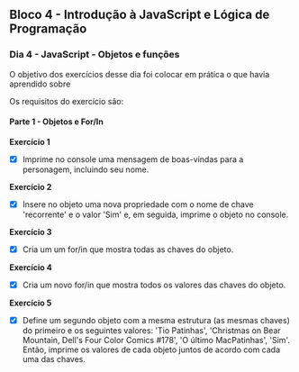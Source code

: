 ## Bloco 4 - Introdução à JavaScript e Lógica de Programação
### Dia 4 - JavaScript - Objetos e funções

O objetivo dos exercícios desse dia foi colocar em prática o que havia aprendido sobre

Os requisitos do exercí­cio são:

#### Parte 1 - Objetos e For/In

**Exercício 1**
- [x] Imprime no console uma mensagem de boas-vindas para a personagem, incluindo seu nome.

**Exercício 2**
- [x] Insere no objeto uma nova propriedade com o nome de chave 'recorrente' e o valor 'Sim' e, em seguida, imprime o objeto no console.

**Exercício 3**
- [x] Cria um um for/in que mostra todas as chaves do objeto.

**Exercício 4**
- [x] Cria um novo for/in que mostra todos os valores das chaves do objeto.

**Exercício 5**
- [x] Define um segundo objeto com a mesma estrutura (as mesmas chaves) do primeiro e os seguintes valores: 'Tio Patinhas', 'Christmas on Bear Mountain, Dell's Four Color Comics #178', 'O último MacPatinhas', 'Sim'. Então, imprime os valores de cada objeto juntos de acordo com cada uma das chaves.
